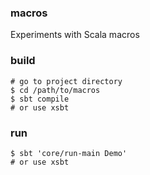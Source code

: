 ### macros
Experiments with Scala macros

### build

    # go to project directory
    $ cd /path/to/macros
    $ sbt compile
    # or use xsbt

### run
    $ sbt 'core/run-main Demo'
    # or use xsbt
